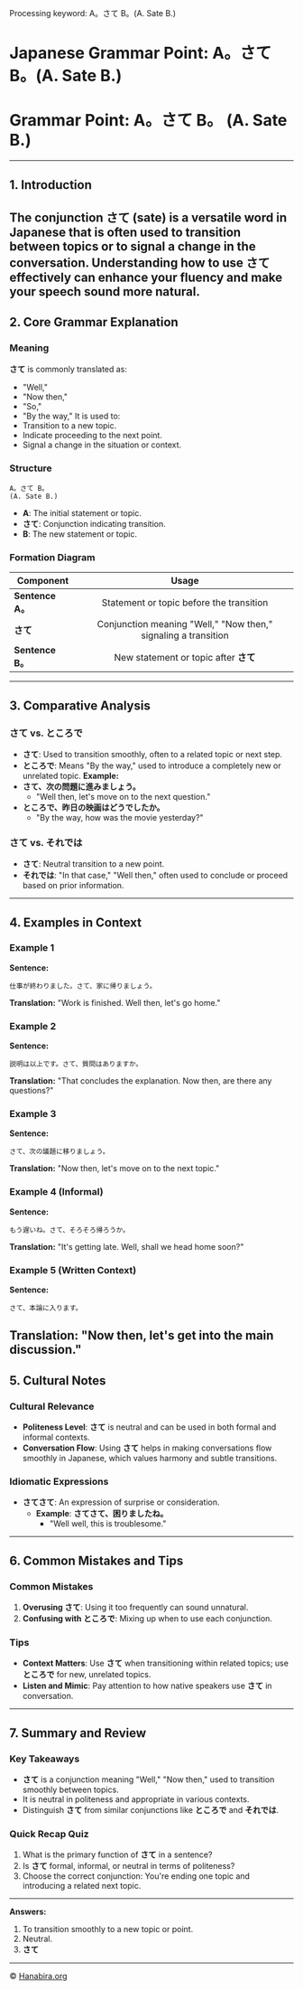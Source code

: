 Processing keyword: A。さて B。(A. Sate B.)
# Japanese Grammar Point: A。さて B。(A. Sate B.)
# Grammar Point: A。さて B。 (A. Sate B.)

---
## 1. Introduction
The conjunction **さて (sate)** is a versatile word in Japanese that is often used to transition between topics or to signal a change in the conversation. Understanding how to use **さて** effectively can enhance your fluency and make your speech sound more natural.
---
## 2. Core Grammar Explanation
### Meaning
**さて** is commonly translated as:
- "Well,"
- "Now then,"
- "So,"
- "By the way,"
It is used to:
- Transition to a new topic.
- Indicate proceeding to the next point.
- Signal a change in the situation or context.
### Structure
```plaintext
A。さて B。
(A. Sate B.)
```
- **A**: The initial statement or topic.
- **さて**: Conjunction indicating transition.
- **B**: The new statement or topic.
### Formation Diagram
| **Component**    |                             **Usage**                             |
| ---------------- | :---------------------------------------------------------------: |
| **Sentence A。** |              Statement or topic before the transition              |
| **さて**         | Conjunction meaning "Well," "Now then," signaling a transition |
| **Sentence B。** |               New statement or topic after **さて**                |
---
## 3. Comparative Analysis
### さて vs. ところで
- **さて**: Used to transition smoothly, often to a related topic or next step.
- **ところで**: Means "By the way," used to introduce a completely new or unrelated topic.
**Example:**
- **さて、次の問題に進みましょう。**
  - "Well then, let's move on to the next question."
- **ところで、昨日の映画はどうでしたか。**
  - "By the way, how was the movie yesterday?"
### さて vs. それでは
- **さて**: Neutral transition to a new point.
- **それでは**: "In that case," "Well then," often used to conclude or proceed based on prior information.
---
## 4. Examples in Context
### Example 1
**Sentence:**
```plaintext
仕事が終わりました。さて、家に帰りましょう。
```
**Translation:**
"Work is finished. Well then, let's go home."
### Example 2
**Sentence:**
```plaintext
説明は以上です。さて、質問はありますか。
```
**Translation:**
"That concludes the explanation. Now then, are there any questions?"
### Example 3
**Sentence:**
```plaintext
さて、次の議題に移りましょう。
```
**Translation:**
"Now then, let's move on to the next topic."
### Example 4 (Informal)
**Sentence:**
```plaintext
もう遅いね。さて、そろそろ帰ろうか。
```
**Translation:**
"It's getting late. Well, shall we head home soon?"
### Example 5 (Written Context)
**Sentence:**
```plaintext
さて、本論に入ります。
```
**Translation:**
"Now then, let's get into the main discussion."
---
## 5. Cultural Notes
### Cultural Relevance
- **Politeness Level**: **さて** is neutral and can be used in both formal and informal contexts.
- **Conversation Flow**: Using **さて** helps in making conversations flow smoothly in Japanese, which values harmony and subtle transitions.
### Idiomatic Expressions
- **さてさて**: An expression of surprise or consideration.
  - **Example**: **さてさて、困りましたね。**
    - "Well well, this is troublesome."
---
## 6. Common Mistakes and Tips
### Common Mistakes
1. **Overusing さて**: Using it too frequently can sound unnatural.
2. **Confusing with ところで**: Mixing up when to use each conjunction.
### Tips
- **Context Matters**: Use **さて** when transitioning within related topics; use **ところで** for new, unrelated topics.
- **Listen and Mimic**: Pay attention to how native speakers use **さて** in conversation.
---
## 7. Summary and Review
### Key Takeaways
- **さて** is a conjunction meaning "Well," "Now then," used to transition smoothly between topics.
- It is neutral in politeness and appropriate in various contexts.
- Distinguish **さて** from similar conjunctions like **ところで** and **それでは**.
### Quick Recap Quiz
1. What is the primary function of **さて** in a sentence?
2. Is **さて** formal, informal, or neutral in terms of politeness?
3. Choose the correct conjunction: You're ending one topic and introducing a related next topic.
---
**Answers:**
1. To transition smoothly to a new topic or point.
2. Neutral.
3. **さて**


---

© [Hanabira.org](https://hanabira.org)
